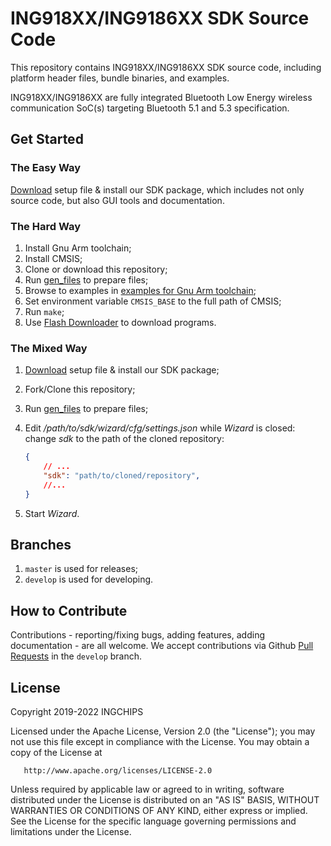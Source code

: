# ING918XX/ING9186XX SDK Source Code

This repository contains ING918XX/ING9186XX SDK source code, including platform header files,
bundle binaries, and examples.

ING918XX/ING9186XX are fully integrated Bluetooth Low Energy wireless communication SoC(s)
targeting Bluetooth 5.1 and 5.3 specification.

## Get Started

### The Easy Way

[Download](releases) setup file & install our SDK package, which includes not only source code,
but also GUI tools and documentation.

### The Hard Way

1. Install Gnu Arm toolchain;
1. Install CMSIS;
1. Clone or download this repository;
1. Run [gen_files](tools/README.md) to prepare files;
1. Browse to examples in [examples for Gnu Arm toolchain](examples-gcc);
1. Set environment variable `CMSIS_BASE` to the full path of CMSIS;
1. Run `make`;
1. Use [Flash Downloader](tools/README.md) to download programs.

### The Mixed Way

1. [Download](releases) setup file & install our SDK package;
1. Fork/Clone this repository;
1. Run [gen_files](tools/README.md) to prepare files;
1. Edit _/path/to/sdk/wizard/cfg/settings.json_ while _Wizard_ is closed:
   change _sdk_ to the path of the cloned repository:

    ```json
    {
        // ...
        "sdk": "path/to/cloned/repository",
        //...
    }
    ```
1. Start _Wizard_.

## Branches

1. `master` is used for releases;
1. `develop` is used for developing.

## How to Contribute

Contributions - reporting/fixing bugs, adding features, adding documentation - are all welcome. We accept
contributions via Github [Pull Requests](pulls) in the `develop` branch.

## License

   Copyright 2019-2022 INGCHIPS

   Licensed under the Apache License, Version 2.0 (the "License");
   you may not use this file except in compliance with the License.
   You may obtain a copy of the License at

       http://www.apache.org/licenses/LICENSE-2.0

   Unless required by applicable law or agreed to in writing, software
   distributed under the License is distributed on an "AS IS" BASIS,
   WITHOUT WARRANTIES OR CONDITIONS OF ANY KIND, either express or implied.
   See the License for the specific language governing permissions and
   limitations under the License.
